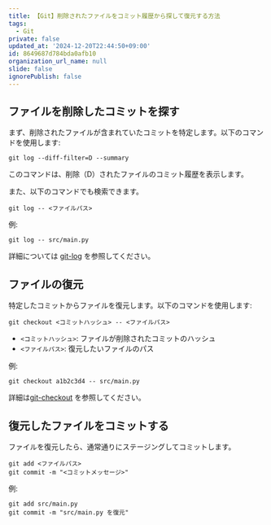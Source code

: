 ```yaml
---
title: 【Git】削除されたファイルをコミット履歴から探して復元する方法
tags:
  - Git
private: false
updated_at: '2024-12-20T22:44:50+09:00'
id: 8649687d784bda0afb10
organization_url_name: null
slide: false
ignorePublish: false
---
```

## ファイルを削除したコミットを探す

まず、削除されたファイルが含まれていたコミットを特定します。以下のコマンドを使用します:

```terminal
git log --diff-filter=D --summary
```

このコマンドは、削除（D）されたファイルのコミット履歴を表示します。

また、以下のコマンドでも検索できます。

```terminal
git log -- <ファイルパス>
```

例:

```terminal
git log -- src/main.py
```

詳細については [git-log](https://git-scm.com/docs/git-log) を参照してください。

## ファイルの復元

特定したコミットからファイルを復元します。以下のコマンドを使用します:

```terminal
git checkout <コミットハッシュ> -- <ファイルパス>
```

- `<コミットハッシュ>`: ファイルが削除されたコミットのハッシュ
- `<ファイルパス>`: 復元したいファイルのパス

例:

```terminal
git checkout a1b2c3d4 -- src/main.py
```

詳細は[git-checkout](https://git-scm.com/docs/git-checkout) を参照してください。

## 復元したファイルをコミットする

ファイルを復元したら、通常通りにステージングしてコミットします。

```terminal
git add <ファイルパス>
git commit -m "<コミットメッセージ>"
```

例:

```terminal
git add src/main.py
git commit -m "src/main.py を復元"
```
